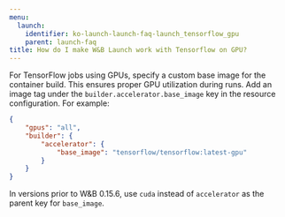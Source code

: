 ```yaml
---
menu:
  launch:
    identifier: ko-launch-launch-faq-launch_tensorflow_gpu
    parent: launch-faq
title: How do I make W&B Launch work with Tensorflow on GPU?
---
```


For TensorFlow jobs using GPUs, specify a custom base image for the container build. This ensures proper GPU utilization during runs. Add an image tag under the `builder.accelerator.base_image` key in the resource configuration. For example:

```json
{
    "gpus": "all",
    "builder": {
        "accelerator": {
            "base_image": "tensorflow/tensorflow:latest-gpu"
        }
    }
}
```

In versions prior to W&B 0.15.6, use `cuda` instead of `accelerator` as the parent key for `base_image`.